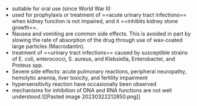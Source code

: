 - suitable for oral use (since World War II)
- used for prophylaxis or treatment of ==acute urinary tract infections== when kidney function is not impaired, and it ==inhibits kidney stone growth==.
- Nausea and vomiting are common side effects. This is avoided in part by slowing the rate of absorption of the drug through use of wax-coated large particles (Macrodantin).
- treatment of ==urinary tract infections== caused by susceptible strains of E. coli, enterococci, S. aureus, and Klebsiella, Enterobacter, and Proteus spp.
- Severe side effects: acute pulmonary reactions, peripheral neuropathy, hemolytic anemia, liver toxicity, and fertility impairment
- hypersensitivity reaction have occasionally been observed
- mechanisms for inhibition of DNA and RNA functions are not well understood.![[Pasted image 20230322212850.png]]